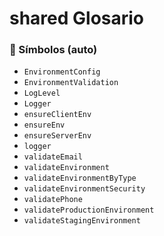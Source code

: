 # shared Glosario

<!-- AUTOGEN_SYMBOLS:START -->

### 🔎 Símbolos (auto)

- `EnvironmentConfig`
- `EnvironmentValidation`
- `LogLevel`
- `Logger`
- `ensureClientEnv`
- `ensureEnv`
- `ensureServerEnv`
- `logger`
- `validateEmail`
- `validateEnvironment`
- `validateEnvironmentByType`
- `validateEnvironmentSecurity`
- `validatePhone`
- `validateProductionEnvironment`
- `validateStagingEnvironment`

<!-- AUTOGEN_SYMBOLS:END -->
